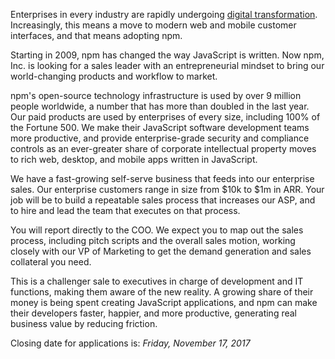 Enterprises in every industry are rapidly undergoing [digital
transformation](https://www.capgemini.com/resources/digital-transformation-a-roadmap-for-billiondollar-organizations/).
Increasingly, this means a move to modern web and mobile customer
interfaces, and that means adopting npm.

Starting in 2009, npm has changed the way JavaScript is written. Now
npm, Inc. is looking for a sales leader with an entrepreneurial
mindset to bring our world-changing products and workflow to market.

npm's open-source technology infrastructure is used by over 9 million
people worldwide, a number that has more than doubled in the last
year. Our paid products are used by enterprises of every size,
including 100% of the Fortune 500. We make their JavaScript software
development teams more productive, and provide enterprise-grade
security and compliance controls as an ever-greater share of corporate
intellectual property moves to rich web, desktop, and mobile apps
written in JavaScript.

We have a fast-growing self-serve business that feeds into our
enterprise sales. Our enterprise customers range in size from $10k to
$1m in ARR. Your job will be to build a repeatable sales process that
increases our ASP, and to hire and lead the team that executes on that
process.

You will report directly to the COO. We expect you to map out the
sales process, including pitch scripts and the overall sales motion,
working closely with our VP of Marketing to get the demand generation
and sales collateral you need.

This is a challenger sale to executives in charge of development and
IT functions, making them aware of the new reality. A growing share of
their money is being spent creating JavaScript applications, and npm
can make their developers faster, happier, and more productive,
generating real business value by reducing friction.

Closing date for applications is: _Friday, November 17, 2017_
